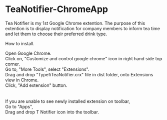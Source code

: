 # TeaNotifier-ChromeApp
Tea Notifier is my 1st Google Chrome extention. 
The purpose of this extention is to display notification for company members to inform tea time and let them to choose their preferred drink type.  <br />

How to install.  <br />

Open Google Chrome.  <br />
Click on, "Customize and control google chrome" icon in right hand side top corner.  <br />
Go to, "More Tools", select "Extensions".  <br />
Drag and drop "TypefiTeaNotifier.crx" file in dist folder, onto Extensions view in Chrome.  <br />
Click, "Add extension" button.  <br />
<br />
<br />
If you are unable to see newly installed extension on toolbar,  <br />
Go to "Apps",  <br />
Drag and drop T Notifier icon into the toolbar.  <br />
